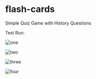 # flash-cards
Simple Quiz Game with History Questions

Test Run:

![one](https://user-images.githubusercontent.com/41244371/133842602-2b66b840-96be-40a4-8a54-84a7c27addc6.PNG)


![two](https://user-images.githubusercontent.com/41244371/133842657-850b68bf-7c89-4579-84ce-bec655619570.PNG)

![three](https://user-images.githubusercontent.com/41244371/133842666-0663eeea-f894-4c7c-83eb-f14e7b775955.PNG)

![four](https://user-images.githubusercontent.com/41244371/133842673-6a1456d9-9cdb-4989-a0b0-3dee5b74264d.PNG)
